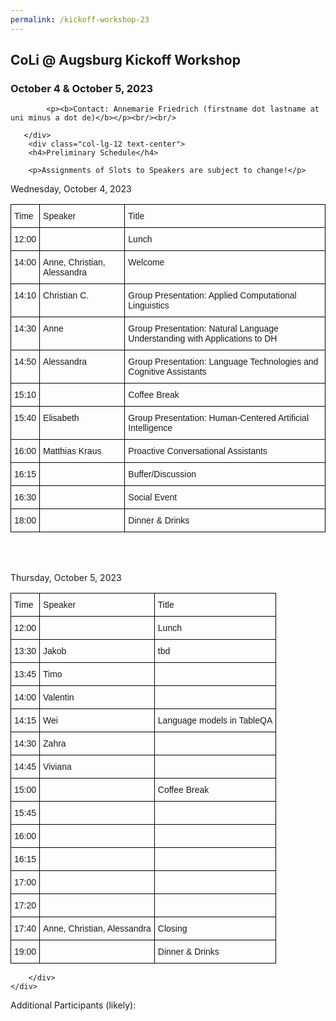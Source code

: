 ```yaml
---
permalink: /kickoff-workshop-23
---
```


<div class="container">
    <div class="row">
        <div class="col-lg-12 text-center">
            <h2>CoLi @ Augsburg Kickoff Workshop</h2>
            <h3>October 4 & October 5, 2023</h3>

            <p><b>Contact: Annemarie Friedrich (firstname dot lastname at uni minus a dot de)</b></p><br/><br/>

       </div>
        <div class="col-lg-12 text-center">
        <h4>Preliminary Schedule</h4>

        <p>Assignments of Slots to Speakers are subject to change!</p>

<p>Wednesday, October 4, 2023</p>
<style type="text/css">
.tg  {border-collapse:collapse;border-spacing:0;}
.tg td{border-color:black;border-style:solid;border-width:1px;font-family:Arial, sans-serif;font-size:14px;
  overflow:hidden;padding:10px 5px;word-break:normal;}
.tg th{border-color:black;border-style:solid;border-width:1px;font-family:Arial, sans-serif;font-size:14px;
  font-weight:normal;overflow:hidden;padding:10px 5px;word-break:normal;}
.tg .tg-0lax{text-align:left;vertical-align:top}
.center {
  margin-left: auto;
  margin-right: auto;
}
</style>
<table class="tg center">
<thead>
  <tr>
    <th class="tg-0lax">Time</th>
    <th class="tg-0lax">Speaker</th>
    <th class="tg-0lax">Title</th>
  </tr>
</thead>
<tbody>
  <tr>
    <td class="tg-0lax">12:00</td>
    <td class="tg-0lax"></td>
    <td class="tg-0lax">Lunch</td>
  </tr>
  <tr>
    <td class="tg-0lax">14:00</td>
    <td class="tg-0lax">Anne, Christian, Alessandra</td>
    <td class="tg-0lax">Welcome</td>
  </tr>
  <tr>
    <td class="tg-0lax">14:10</td>
    <td class="tg-0lax">Christian C.</td>
    <td class="tg-0lax">Group Presentation: Applied Computational Linguistics</td>
  </tr>
  <tr>
    <td class="tg-0lax">14:30</td>
    <td class="tg-0lax">Anne</td>
    <td class="tg-0lax">Group Presentation: Natural Language Understanding with Applications to DH</td>
  </tr>
  <tr>
    <td class="tg-0lax">14:50</td>
    <td class="tg-0lax">Alessandra</td>
    <td class="tg-0lax">Group Presentation: Language Technologies and Cognitive Assistants</td>
  </tr>
  <tr>
    <td class="tg-0lax">15:10</td>
    <td class="tg-0lax"></td>
    <td class="tg-0lax">Coffee Break</td>
  </tr>
  <tr>
    <td class="tg-0lax">15:40</td>
    <td class="tg-0lax">Elisabeth</td>
    <td class="tg-0lax">Group Presentation: Human-Centered Artificial Intelligence</td>
  </tr>
  <tr>
    <td class="tg-0lax">16:00</td>
    <td class="tg-0lax">Matthias Kraus</td>
    <td class="tg-0lax">Proactive Conversational Assistants</td>
  </tr>
    <tr>
    <td class="tg-0lax">16:15</td>
    <td class="tg-0lax"></td>
    <td class="tg-0lax">Buffer/Discussion</td>
  </tr>
  <tr>
    <td class="tg-0lax">16:30</td>
    <td class="tg-0lax"></td>
    <td class="tg-0lax">Social Event</td>
  </tr>
  <tr>
    <td class="tg-0lax">18:00</td>
    <td class="tg-0lax"></td>
    <td class="tg-0lax">Dinner &amp; Drinks</td>
  </tr>
</tbody>
</table>
<br/><br/>
        


<p>Thursday, October 5, 2023</p>
<table class="tg center">
<thead>
  <tr>
    <th class="tg-0lax">Time</th>
    <th class="tg-0lax">Speaker</th>
    <th class="tg-0lax">Title</th>
  </tr>
</thead>
<tbody>
  <tr>
    <td class="tg-0lax">12:00</td>
    <td class="tg-0lax"></td>
    <td class="tg-0lax">Lunch</td>
  </tr>
  <tr>
    <td class="tg-0lax">13:30</td>
    <td class="tg-0lax">Jakob</td>
    <td class="tg-0lax">tbd</td>
  </tr>
  <tr>
    <td class="tg-0lax">13:45</td>
    <td class="tg-0lax">Timo</td>
    <td class="tg-0lax"></td>
  </tr>
  <tr>
    <td class="tg-0lax">14:00</td>
    <td class="tg-0lax">Valentin</td>
    <td class="tg-0lax"></td>
  </tr>
  <tr>
    <td class="tg-0lax">14:15</td>
    <td class="tg-0lax">Wei</td>
    <td class="tg-0lax">Language models in TableQA</td>
  </tr>
  <tr>
    <td class="tg-0lax">14:30</td>
    <td class="tg-0lax">Zahra</td>
    <td class="tg-0lax"></td>
  </tr>
  <tr>
    <td class="tg-0lax">14:45</td>
    <td class="tg-0lax">Viviana</td>
    <td class="tg-0lax"></td>
  </tr>
  <tr>
    <td class="tg-0lax">15:00</td>
    <td class="tg-0lax"></td>
    <td class="tg-0lax">Coffee Break</td>
  </tr>
 <tr>
    <td class="tg-0lax">15:45</td>
    <td class="tg-0lax"></td>
    <td class="tg-0lax"></td>
  </tr>
  <tr>
    <td class="tg-0lax">16:00</td>
    <td class="tg-0lax"></td>
    <td class="tg-0lax"></td>
  </tr>
  <tr>
    <td class="tg-0lax">16:15</td>
    <td class="tg-0lax"></td>
    <td class="tg-0lax"></td>
  </tr>
    <tr>
    <td class="tg-0lax">17:00</td>
    <td class="tg-0lax"></td>
    <td class="tg-0lax"></td>
  </tr>
    <tr>
    <td class="tg-0lax">17:20</td>
    <td class="tg-0lax"></td>
    <td class="tg-0lax"></td>
  </tr>
<tr>
    <td class="tg-0lax">17:40</td>
    <td class="tg-0lax">Anne, Christian, Alessandra</td>
    <td class="tg-0lax">Closing</td>
  </tr>
  <tr>
    <td class="tg-0lax">19:00</td>
    <td class="tg-0lax"></td>
    <td class="tg-0lax">Dinner &amp; Drinks</td>
  </tr>
</tbody>
</table>

        </div>
    </div>
</div>


Additional Participants (likely):